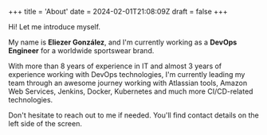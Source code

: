 +++
title = 'About'
date = 2024-02-01T21:08:09Z
draft = false
+++

Hi! Let me introduce myself. 

My name is **Eliezer González**, and I'm currently working as a **DevOps Engineer** for a worldwide sportswear brand. 

With more than 8 years of experience in IT and almost 3 years of experience working with DevOps technologies, I'm currently leading my team through an awesome journey working with Atlassian tools, Amazon Web Services, Jenkins, Docker, Kubernetes and much more CI/CD-related technologies.

Don't hesitate to reach out to me if needed. You'll find contact details on the left side of the screen. 
